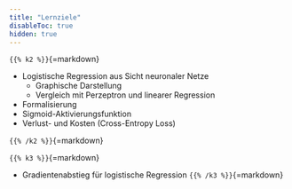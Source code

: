 ```yaml
---
title: "Lernziele"
disableToc: true
hidden: true
---
```



`{{% k2 %}}`{=markdown}
*   Logistische Regression aus Sicht neuronaler Netze
    *   Graphische Darstellung
    *   Vergleich mit Perzeptron und linearer Regression
*   Formalisierung
*   Sigmoid-Aktivierungsfunktion
*   Verlust- und Kosten (Cross-Entropy Loss)

`{{% /k2 %}}`{=markdown}

`{{% k3 %}}`{=markdown}
*   Gradientenabstieg für logistische Regression
`{{% /k3 %}}`{=markdown}

